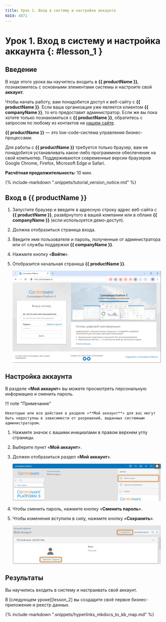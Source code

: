 ```yaml
---
title: Урок 1. Вход в систему и настройка аккаунта
kbId: 4871
---
```


# Урок 1. Вход в систему и настройка аккаунта {: #lesson_1 }

## Введение

В ходе этого урока вы научитесь входить в **{{ productName }}**, познакомитесь с основными элементами системы и настроите свой **аккаунт**.

Чтобы начать работу, вам понадобится доступ к веб-сайту с **{{ productName }}**. Если ваша организация уже является клиентом **{{ companyName }}**, то его предоставит администратор. Если же вы пока хотите только познакомиться с **{{ productName }}**, обратитесь с запросом по любому из контактов на [нашем сайте](https://www.comindware.ru/company/contact-us/).

**{{ productName }}** — это low-code-система управления бизнес-процессами.

Для работы с **{{ productName }}** требуется только браузер, вам не понадобится устанавливать какое-либо программное обеспечение на свой компьютер. Поддерживаются современные версии браузеров Google Chrome, Firefox, Microsoft Edge и Safari.

**Расчётная продолжительность:** 10 мин.

{% include-markdown ".snippets/tutorial_version_notice.md" %}

## Вход в {{ productName }}

1. Запустите браузер и введите в адресную строку адрес веб-сайта с **{{ productName }}**, развёрнутого в вашей компании или в облаке **{{ companyName }}** (если используется демо-доступ).
2. Должна отобразиться страница входа.
3. Введите имя пользователя и пароль, полученные от администратора или от службы поддержки **{{ companyName }}**.
4. Нажмите кнопку «**Войти**».
5. Отобразится начальная страница **{{ productName }}**.

    _![Страница входа в {{ productName }}](img/lesson_1_login_page.png)_

## Настройка аккаунта

В разделе «**Мой аккаунт**» вы можете просмотреть персональную информацию и сменить пароль.

!!! note "Примечание"

    Некоторые или все действия в разделе «**Мой аккаунт**» для вас могут быть недоступны в зависимости от разрешений, выданных системным администратором.

1. Нажмите значок с вашими инициалами в правом верхнем углу страницы.
2. Выберите пункт «**Мой аккаунт**».
3. Должен отобразиться раздел «**Мой аккаунт**».

    _![Переход в «Мой аккаунт»](img/lesson_1_go_to_my_account.png)_

4. Чтобы сменить пароль, нажмите кнопку «**Сменить пароль**».
5. Чтобы изменения вступили в силу, нажмите кнопку «**Сохранить**».

    _![Мой аккаунт — просмотр сведений, смена пароля и сохранение изменений](img/lesson_1_my_account_change_password.png)_

## Результаты

Вы научились входить в систему и настраивать свой аккаунт.

В [следующем уроке][lesson_2] вы создадите своё первое бизнес-приложение и реестр данных.

{% include-markdown ".snippets/hyperlinks_mkdocs_to_kb_map.md" %}
